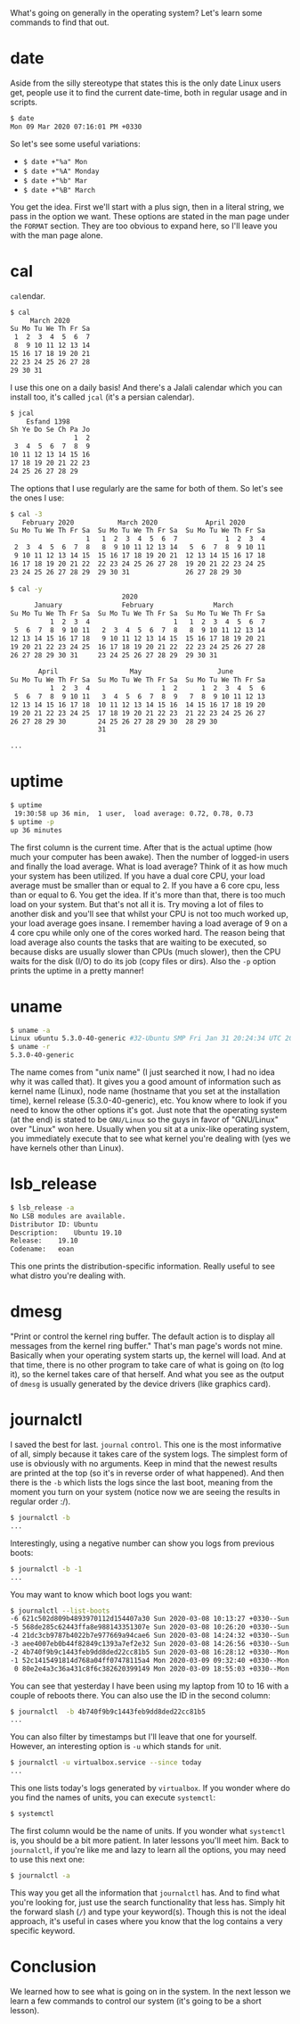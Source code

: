 What's going on generally in the operating system? Let's learn some commands to find that out.

# date

Aside from the silly stereotype that states this is the only date Linux users get, people use it to find the current date-time, both in regular usage and in scripts.

```bash
$ date
Mon 09 Mar 2020 07:16:01 PM +0330
```

So let's see some useful variations:

- `$ date +"%a" Mon`
- `$ date +"%A" Monday`
- `$ date +"%b" Mar`
- `$ date +"%B" March`

You get the idea. First we'll start with a plus sign, then in a literal string, we pass in the option we want. These options are stated in the man page under the `FORMAT` section. They are too obvious to expand here, so I'll leave you with the man page alone.

# cal

`cal`endar.

```bash
$ cal
     March 2020       
Su Mo Tu We Th Fr Sa  
 1  2  3  4  5  6  7  
 8  9 10 11 12 13 14  
15 16 17 18 19 20 21  
22 23 24 25 26 27 28  
29 30 31
```

I use this one on a daily basis! And there's a Jalali calendar which you can install too, it's called `jcal` (it's a persian calendar).

```bash
$ jcal
    Esfand 1398     
Sh Ye Do Se Ch Pa Jo
                1  2
 3  4  5  6  7  8  9
10 11 12 13 14 15 16
17 18 19 20 21 22 23
24 25 26 27 28 29
```

The options that I use regularly are the same for both of them. So let's see the ones I use:

```bash
$ cal -3
   February 2020           March 2020            April 2020       
Su Mo Tu We Th Fr Sa  Su Mo Tu We Th Fr Sa  Su Mo Tu We Th Fr Sa  
                   1   1  2  3  4  5  6  7            1  2  3  4  
 2  3  4  5  6  7  8   8  9 10 11 12 13 14   5  6  7  8  9 10 11  
 9 10 11 12 13 14 15  15 16 17 18 19 20 21  12 13 14 15 16 17 18  
16 17 18 19 20 21 22  22 23 24 25 26 27 28  19 20 21 22 23 24 25  
23 24 25 26 27 28 29  29 30 31              26 27 28 29 30        
                                                                  
$ cal -y
                            2020
      January               February               March          
Su Mo Tu We Th Fr Sa  Su Mo Tu We Th Fr Sa  Su Mo Tu We Th Fr Sa  
          1  2  3  4                     1   1  2  3  4  5  6  7  
 5  6  7  8  9 10 11   2  3  4  5  6  7  8   8  9 10 11 12 13 14  
12 13 14 15 16 17 18   9 10 11 12 13 14 15  15 16 17 18 19 20 21  
19 20 21 22 23 24 25  16 17 18 19 20 21 22  22 23 24 25 26 27 28  
26 27 28 29 30 31     23 24 25 26 27 28 29  29 30 31              
                                                                  
       April                  May                   June          
Su Mo Tu We Th Fr Sa  Su Mo Tu We Th Fr Sa  Su Mo Tu We Th Fr Sa  
          1  2  3  4                  1  2      1  2  3  4  5  6  
 5  6  7  8  9 10 11   3  4  5  6  7  8  9   7  8  9 10 11 12 13  
12 13 14 15 16 17 18  10 11 12 13 14 15 16  14 15 16 17 18 19 20  
19 20 21 22 23 24 25  17 18 19 20 21 22 23  21 22 23 24 25 26 27  
26 27 28 29 30        24 25 26 27 28 29 30  28 29 30              
                      31                                          

...
```

# uptime

```bash
$ uptime
 19:30:58 up 36 min,  1 user,  load average: 0.72, 0.78, 0.73
$ uptime -p
up 36 minutes
```

The first column is the current time. After that is the actual uptime (how much your computer has been awake). Then the number of logged-in users and finally the load average. What is load average? Think of it as how much your system has been utilized. If you have a dual core CPU, your load average must be smaller than or equal to 2. If you have a 6 core cpu, less than or equal to 6. You get the idea. If it's more than that, there is too much load on your system. But that's not all it is. Try moving a lot of files to another disk and you'll see that whilst your CPU is not too much worked up, your load average goes insane. I remember having a load average of 9 on a 4 core cpu while only one of the cores worked hard. The reason being that load average also counts the tasks that are waiting to be executed, so because disks are usually slower than CPUs (much slower), then the CPU waits for the disk (I/O) to do its job (copy files or dirs). Also the `-p` option prints the uptime in a pretty manner!

# uname

```bash
$ uname -a
Linux u6untu 5.3.0-40-generic #32-Ubuntu SMP Fri Jan 31 20:24:34 UTC 2020 x86_64 x86_64 x86_64 GNU/Linux
$ uname -r
5.3.0-40-generic
```

The name comes from "unix name" (I just searched it now, I had no idea why it was called that). It gives you a good amount of information such as kernel name (Linux), node name (hostname that you set at the installation time), kernel release (5.3.0-40-generic), etc. You know where to look if you need to know the other options it's got. Just note that the operating system (at the end) is stated to be `GNU/Linux` so the guys in favor of "GNU/Linux" over "Linux" won here. Usually when you sit at a unix-like operating system, you immediately execute that to see what kernel you're dealing with (yes we have kernels other than Linux).

# lsb_release

```bash
$ lsb_release -a
No LSB modules are available.
Distributor ID:	Ubuntu
Description:	Ubuntu 19.10
Release:	19.10
Codename:	eoan
```

This one prints the distribution-specific information. Really useful to see what distro you're dealing with.

# dmesg

"Print or control the kernel ring buffer. The default action is to display all messages from the kernel ring buffer." That's man page's words not mine. Basically when your operating system starts up, the kernel will load. And at that time, there is no other program to take care of what is going on (to log it), so the kernel takes care of that herself. And what you see as the output of `dmesg` is usually generated by the device drivers (like graphics card).

# journalctl

I saved the best for last. `journal` `c`on`t`ro`l`. This one is the most informative of all, simply because it takes care of the system logs. The simplest form of use is obviously with no arguments. Keep in mind that the newest results are printed at the top (so it's in reverse order of what happened). And then there is the `-b` which lists the logs since the last boot, meaning from the moment you turn on your system (notice now we are seeing the results in regular order :/).

```bash
$ journalctl -b
...
```

Interestingly, using a negative number can show you logs from previous boots:

```bash
$ journalctl -b -1
...
```

You may want to know which boot logs you want:

```bash
$ journalctl --list-boots
-6 621c502d809b4893970112d154407a30 Sun 2020-03-08 10:13:27 +0330--Sun 2020-03-08 10:25:41 +0330
-5 568de285c62443ffa8e988143351307e Sun 2020-03-08 10:26:20 +0330--Sun 2020-03-08 14:24:11 +0330
-4 21dc3cb9787b4022b7e977669a94cae6 Sun 2020-03-08 14:24:32 +0330--Sun 2020-03-08 14:26:30 +0330
-3 aee4007eb0b44f82849c1393a7ef2e32 Sun 2020-03-08 14:26:56 +0330--Sun 2020-03-08 16:16:50 +0330
-2 4b740f9b9c1443feb9dd8ded22cc81b5 Sun 2020-03-08 16:28:12 +0330--Mon 2020-03-09 00:55:31 +0330
-1 52c1415491814d768a04ff07478115a4 Mon 2020-03-09 09:32:40 +0330--Mon 2020-03-09 17:32:29 +0330
 0 80e2e4a3c36a431c8f6c382620399149 Mon 2020-03-09 18:55:03 +0330--Mon 2020-03-09 20:15:50 +0330
```

You can see that yesterday I have been using my laptop from 10 to 16 with a couple of reboots there. You can also use the ID in the second column:

```bash
$ journalctl  -b 4b740f9b9c1443feb9dd8ded22cc81b5
...
```

You can also filter by timestamps but I'll leave that one for yourself. However, an interesting option is `-u` which stands for `u`nit.

```bash
$ journalctl -u virtualbox.service --since today
...
```

This one lists today's logs generated by `virtualbox`. If you wonder where do you find the names of units, you can execute `systemctl`:

```bash
$ systemctl
```

The first column would be the name of units. If you wonder what `systemctl` is, you should be a bit more patient. In later lessons you'll meet him. Back to `journalctl`, if you're like me and lazy to learn all the options, you may need to use this next one:

```bash
$ journalctl -a
```

This way you get all the information that `journalctl` has. And to find what you're looking for, just use the search functionality that less has. Simply hit the forward slash (`/`) and type your keyword(s). Though this is not the ideal approach, it's useful in cases where you know that the log contains a very specific keyword.

# Conclusion

We learned how to see what is going on in the system. In the next lesson we learn a few commands to control our system (it's going to be a short lesson).


